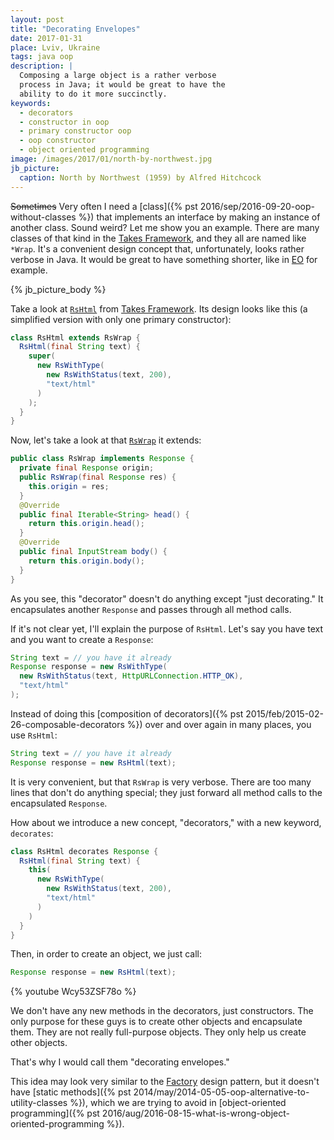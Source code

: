 ```yaml
---
layout: post
title: "Decorating Envelopes"
date: 2017-01-31
place: Lviv, Ukraine
tags: java oop
description: |
  Composing a large object is a rather verbose
  process in Java; it would be great to have the
  ability to do it more succinctly.
keywords:
  - decorators
  - constructor in oop
  - primary constructor oop
  - oop constructor
  - object oriented programming
image: /images/2017/01/north-by-northwest.jpg
jb_picture:
  caption: North by Northwest (1959) by Alfred Hitchcock
---
```


<del>Sometimes</del> Very often I need a
[class]({% pst 2016/sep/2016-09-20-oop-without-classes %}) that implements an
interface by making an instance of another class. Sound weird? Let me show
you an example. There are many classes of that kind in the
[Takes Framework](http://www.takes.org),
and they all are named like `*Wrap`. It's a convenient design concept that,
unfortunately, looks rather verbose in Java. It would be great to have something
shorter, like in [EO](http://www.eolang.org) for example.

<!--more-->

{% jb_picture_body %}

Take a look at
[`RsHtml`](https://github.com/yegor256/takes/blob/1.1/src/main/java/org/takes/rs/RsHtml.java)
from [Takes Framework](http://www.takes.org). Its design looks
like this (a simplified version with only one primary constructor):

```java
class RsHtml extends RsWrap {
  RsHtml(final String text) {
    super(
      new RsWithType(
        new RsWithStatus(text, 200),
        "text/html"
      )
    );
  }
}
```

Now, let's take a look at that
[`RsWrap`](https://github.com/yegor256/takes/blob/1.1/src/main/java/org/takes/rs/RsWrap.java)
it extends:

```java
public class RsWrap implements Response {
  private final Response origin;
  public RsWrap(final Response res) {
    this.origin = res;
  }
  @Override
  public final Iterable<String> head() {
    return this.origin.head();
  }
  @Override
  public final InputStream body() {
    return this.origin.body();
  }
}
```

As you see, this "decorator" doesn't do anything except "just decorating."
It encapsulates another `Response` and passes through all method calls.

If it's not clear yet, I'll explain the purpose of `RsHtml`. Let's
say you have text and you want to create a `Response`:

```java
String text = // you have it already
Response response = new RsWithType(
  new RsWithStatus(text, HttpURLConnection.HTTP_OK),
  "text/html"
);
```

Instead of doing this
[composition of decorators]({% pst 2015/feb/2015-02-26-composable-decorators %})
over and over again in many places, you use `RsHtml`:

```java
String text = // you have it already
Response response = new RsHtml(text);
```

It is very convenient, but that `RsWrap` is very verbose. There are too many
lines that don't do anything special; they just forward all method
calls to the encapsulated `Response`.

How about we introduce a new concept, "decorators," with a new
keyword, `decorates`:

```java
class RsHtml decorates Response {
  RsHtml(final String text) {
    this(
      new RsWithType(
        new RsWithStatus(text, 200),
        "text/html"
      )
    )
  }
}
```

Then, in order to create an object, we just call:

```java
Response response = new RsHtml(text);
```

{% youtube Wcy53ZSF78o %}

We don't have any new methods in the decorators, just constructors.
The only purpose for these guys is to create other objects and encapsulate
them. They are not really full-purpose objects. They only help us
create other objects.

That's why I would call them "decorating envelopes."

This idea may look very similar to the
[Factory](https://en.wikipedia.org/wiki/Factory_%28object-oriented_programming%29) design pattern,
but it doesn't have
[static methods]({% pst 2014/may/2014-05-05-oop-alternative-to-utility-classes %}),
which we are trying to avoid in
[object-oriented programming]({% pst 2016/aug/2016-08-15-what-is-wrong-object-oriented-programming %}).

